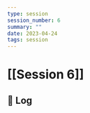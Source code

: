 ```yaml
---
type: session
session_number: 6
summary: ""
date: 2023-04-24
tags: session
---
```


# [[Session 6]]

## 📝 Log

